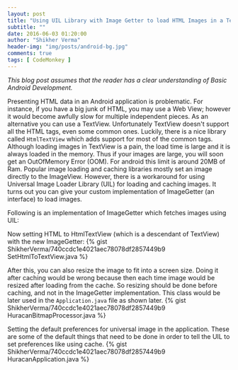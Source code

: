 ```yaml
---
layout: post
title: "Using UIL Library with Image Getter to load HTML Images in a TextView"
subtitle: ""
date: 2016-06-03 01:20:00
author: "Shikher Verma"
header-img: "img/posts/android-bg.jpg"
comments: true
tags: [ CodeMonkey ]
---
```

*This blog post assumes that the reader has a clear understanding of Basic Android Development.*

Presenting HTML data in an Android application is problematic. For instance, if you have a big junk of HTML, you may use a Web View; however it would become awfully slow for multiple independent pieces. As an alternative you can use a TextView. Unfortunately TextView doesn't support all the HTML tags, even some common ones. Luckily, there is a nice library called `HtmlTextView` which adds support for most of the common tags. Although loading images in TextView is a pain, the load time is large and it is always loaded in the memory. Thus if your images are large, you will soon get an OutOfMemory Error (OOM). For android this limit is around 20MB of Ram. Popular image loading and caching libraries mostly set an image directly to the ImageView. However, there is a workaround for using Universal Image Loader Library (UIL) for loading and caching images. It turns out you can give your custom implementation of ImageGetter (an interface) to load images.

Following is an implementation of ImageGetter which fetches images using UIL:
<script src="https://gist.github.com/atoms183/e41ca69912a7e0fbb52a.js"></script>


Now setting HTML to HtmlTextView (which is a descendant of TextView) with the new ImageGetter:
{% gist ShikherVerma/740ccdc1e4021aec78078df2857449b9 SetHtmlToTextView.java %}

After this, you can also resize the image to fit into a screen size. Doing it after caching would be wrong because then each time
image would be resized after loading from the cache. So resizing should be done before caching, and not in the ImageGetter implementation. This class would be later used in the `Application.java` file as shown later.
{% gist ShikherVerma/740ccdc1e4021aec78078df2857449b9 HuracanBitmapProcessor.java %}

Setting the default preferences for universal image in the application. These are some of the default things that need to be done in order to tell the UIL to set preferences like using cache.
{% gist ShikherVerma/740ccdc1e4021aec78078df2857449b9 HuracanApplication.java %}
